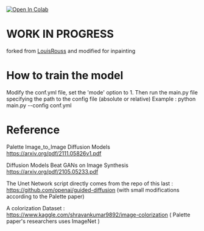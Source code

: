 [![Open In Colab](https://colab.research.google.com/assets/colab-badge.svg)](https://colab.research.google.com/github/daniel1896/Diffusion-Based-Model-for-Colorization/blob/main/inpainting.ipynb)


# WORK IN PROGRESS
forked from [LouisRouss](https://github.com/LouisRouss/Diffusion-Based-Model-for-Colorization) and modified for inpainting

# How to train the model
Modify the conf.yml file, set the 'mode' option to 1. Then run the main.py file specifying the path to the config file  (absolute or relative)
Example : python main.py --config conf.yml

# Reference
Palette Image_to_Image Diffusion Models https://arxiv.org/pdf/2111.05826v1.pdf

Diffusion Models Beat GANs on Image Synthesis https://arxiv.org/pdf/2105.05233.pdf 

The Unet Network script directly comes from the repo of this last : https://github.com/openai/guided-diffusion (with small modifications according to the Palette paper)

A colorization Dataset : https://www.kaggle.com/shravankumar9892/image-colorization ( Palette paper's researchers uses ImageNet )

